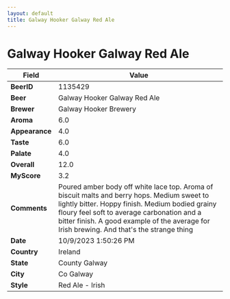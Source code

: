 ```yaml
---
layout: default
title: Galway Hooker Galway Red Ale
---
```


# Galway Hooker Galway Red Ale

| Field         | Value     |
|---------------|-----------|
| **BeerID** | 1135429 |
| **Beer** | Galway Hooker Galway Red Ale |
| **Brewer** | Galway Hooker Brewery |
| **Aroma** | 6.0 |
| **Appearance** | 4.0 |
| **Taste** | 6.0 |
| **Palate** | 4.0 |
| **Overall** | 12.0 |
| **MyScore** | 3.2 |
| **Comments** | Poured amber body off white lace top. Aroma of biscuit malts and berry hops. Medium sweet to lightly bitter. Hoppy finish. Medium bodied grainy floury feel soft to average carbonation and a bitter finish. A good example of the average for Irish brewing. And that's the strange thing  |
| **Date** | 10/9/2023 1:50:26 PM |
| **Country** | Ireland |
| **State** | County Galway |
| **City** | Co Galway |
| **Style** | Red Ale - Irish |
